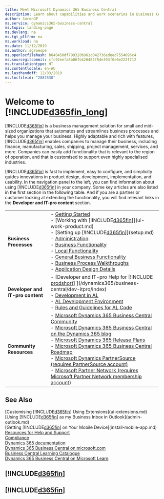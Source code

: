 ```yaml
---
title: Meet Microsoft Dynamics 365 Business Central
description: Learn about capabilities and work scenarios in Business Central, a business management solution for small and mid-sized organisations.
author: SorenGP
ms.service: dynamics365-business-central
ms.topic: landing-page
ms.devlang: na
ms.tgt_pltfrm: na
ms.workload: na
ms.date: 11/12/2019
ms.author: sgroespe
ms.openlocfilehash: b640450df709320b961c042736edeed7554096c4
ms.sourcegitcommit: cfc92eefa8b06fb426482f54e393f0e6e222f712
ms.translationtype: HT
ms.contentlocale: en-AU
ms.lasthandoff: 12/03/2019
ms.locfileid: "2882838"
---
```

# <a name="welcome-to-included365fin_longincludesd365fin_long_mdmd"></a>Welcome to [!INCLUDE[d365fin_long](includes/d365fin_long_md.md)]
[!INCLUDE[d365fin](includes/d365fin_md.md)] is a business management solution for small and mid-sized organizations that automates and streamlines business processes and helps you manage your business. Highly adaptable and rich with features, [!INCLUDE[d365fin](includes/d365fin_md.md)] enables companies to manage their business, including finance, manufacturing, sales, shipping, project management, services, and more. Companies can easily add functionality that is relevant to the region of operation, and that is customised to support even highly specialised industries.

[!INCLUDE[d365fin](includes/d365fin_md.md)] is fast to implement, easy to configure, and simplicity guides innovations in product design, development, implementation, and usability. In the navigation panel to the left, you can find information about using [!INCLUDE[d365fin](includes/d365fin_md.md)] in your company. Some key articles are also listed in the first section in the following table. And if you are a partner or customer looking at extending the functionality, you will find relevant links in the **Developer and IT-pro content** section.  

|||  
|-|-|  
|**Business Processes**|-   [Getting Started](product-get-started.md)<br />-   [Working with [!INCLUDE[d365fin](includes/d365fin_md.md)]](ui-work-product.md)<br />-   [Setting up [!INCLUDE[d365fin](includes/d365fin_md.md)]](setup.md)<br />-   [Administration](admin-setup-and-administration.md)<br />-   [Business Functionality](across-business-functionality.md)<br />-   [Local Functionality](LocalFunctionality/Austria/austria-local-functionality.md)<br />-   [General Business Functionality](ui-across-business-areas.md)<br />-   [Business Process Walkthroughs](walkthrough-business-process-walkthroughs.md)<br />-   [Application Design Details](design-details-application-design.md)|  
|**Developer and IT-pro content**|-   [Developer and IT-pro Help for [!INCLUDE [prodshort](includes/prodshort.md)] ](/dynamics365/business-central/dev-itpro/index)<br />-   [Development in AL](/dynamics365/business-central/dev-itpro/developer/devenv-dev-overview)<br />-   [AL Development Environment](/dynamics365/business-central/dev-itpro/developer/devenv-reference-overview)<br />-   [Rules and Guidelines for AL Code](/dynamics365/business-central/dev-itpro/compliance/apptest-overview)|  
|**Community Resources**|-   [Microsoft Dynamics 365 Business Central Community](https://community.dynamics.com/business)<br />-   [Microsoft Dynamics 365 Business Central on the Dynamics 365 blog](https://cloudblogs.microsoft.com/dynamics365/it/product/business-central/)<br />-   [Microsoft Dynamics 365 Release Plans](https://go.microsoft.com/fwlink/?linkid=2047422)<br />-   [Microsoft Dynamics 365 Business Central Roadmap](https://dynamics.microsoft.com/roadmap/business-central/)<br />-   [Microsoft Dynamics PartnerSource \(requires PartnerSource account\)](https://mbs.microsoft.com/partnersource)<br />-   [Microsoft Partner Network \(requires Microsoft Partner Network membership account\)](https://mspartner.microsoft.com/en/us/windows/index.aspx)|  

## <a name="see-also"></a>See Also

[Customising [!INCLUDE[d365fin](includes/d365fin_md.md)] Using Extensions](ui-extensions.md)  
[Using [!INCLUDE[d365fin](includes/d365fin_md.md)] as my Business Inbox in Outlook](admin-outlook.md)  
[Getting [!INCLUDE[d365fin](includes/d365fin_md.md)] on Your Mobile Device](install-mobile-app.md)  
[Resources for Help and Support](product-help-and-support.md)  
[Compliance](compliance/compliance-overview.md)  
[Dynamics 365 documentation](/dynamics365/)  
[Dynamics 365 Business Central on microsoft.com](https://dynamics.microsoft.com/business-central/overview/)  
[Business Central Learning Catalogue](readiness/readiness-learning-catalog.md)  
[Dynamics 365 Business Central on Microsoft Learn](/learn/browse/?products=dynamics-business-central)  


## [!INCLUDE[d365fin](includes/free_trial_md.md)]
## [!INCLUDE[d365fin](includes/training_link_md.md)]

